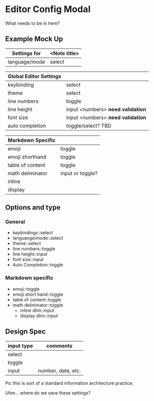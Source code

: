 # Editor Config Modal

What needs to be in here?

## Example Mock Up

Settings for   | \<Note title\>
-------------- | ------------------
language/mode  | select


Global Editor Settings    |                        |
------------------------- | -----------------------
keybinding                | select
theme                     | select
line numbers              | toggle
line height               | input \<numbers\> **need validation**
font size                 | input \<numbers\> **need validation**
auto completion           | toggle/select? TBD

Markdown Specific  |                     |
------------------ | ------------------- |
emoji              | toggle
emoji shorthand    | toggle
table of content   | toggle
math deliminator   | input or toggle?
    inline         |
    display        |

## Options and type
### General
- keybindings::select
- languange/mode::select
- theme::select
- line numbers::toggle
- line height::input<number>
- font size::input<number>
- Auto Completion::toggle

### Markdown specific
- emoji::toggle
- emoji short hand::toggle
- table of content::toggle
- math deliminator::toggle
    - inline dlim::input<string>
    - display dlim::input<string>

## Design Spec

input type | comments
---------- | ---------
select     |
toggle     |
input      | number, date, etc.



Ps: this is sort of a standard information architecture practice.

Uhm... where do we save these settings?
